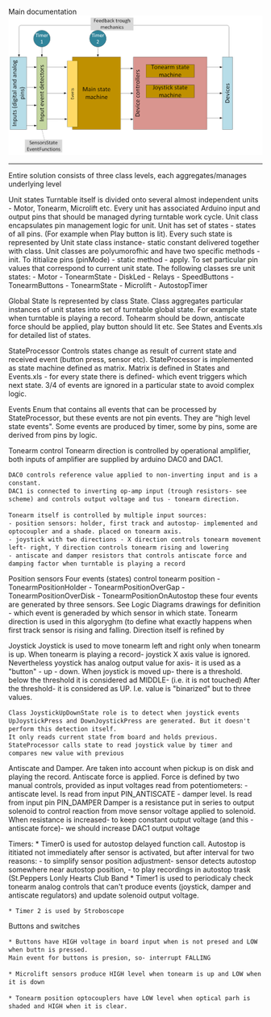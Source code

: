 Main documentation
![Architecture](Architecture.png)
_____________________________________________________
Entire solution consists of three class levels, each aggregates/manages underlying level

Unit states
	Turntable itself is divided onto several almost independent units - Motor, Tonearm, Microlift etc. Every unit has associated Arduino input and output pins 
	that should be managed dyring turntable work cycle. Unit class encapsulates pin management logic for unit. 
	Unit has set of states - states of all pins. (For example when Play button is lit). Every such state is represented by Unit state class instance- static constant
	delivered together with class. 
	Unit classes are polyumorofhic and have two specific methods 
	- init. To ititialize pins (pinMode) - static method
	- apply. To set particular pin values that correspond to current unit state. 
	The following classes sre unit states:
	- Motor
	- TonearmState
	- DiskLed
	- Relays
	- SpeedButtons
	- TonearmButtons
	- TonearmState
	- Microlift
	- AutostopTimer
	
Global State
	Is represented by class State. Class aggregates particular instances of unit states into set of turntable global state. For example state when turntable is playing a record.
	Tohearm should be down, antiscate force should be applied, play button should lit etc. 
	See States and Events.xls for detailed list of states.

StateProcessor 
	Controls states change as result of current state and received event (button press, sensor etc). StateProcessor is implemented as state machine defined as matrix. 
	Matrix is defined in States and Events.xls - for every state there is defined- which event triggers which next state. 3/4 of events are ignored in a particular 
	state to avoid complex logic.

Events
	Enum that contains all events that can be processed by StateProcessor, but these events are not pin events. They are "high level state events". Some events are produced by timer,
	some by pins, some are derived from pins by logic. 

Tonearm control
	Tonearm direction is controlled by operational amplifier, both inputs of amplifier are supplied by arduino DAC0 and DAC1.

	DAC0 controls reference value applied to non-inverting input and is a constant.
	DAC1 is connected to inverting op-amp input (trough resistors- see scheme) and controls output voltage and tus - tonearm direction.

	Tonearm itself is controlled by multiple input sources:
	- position sensors: holder, first track and autostop- implemented and optocoupler and a shade. placed on tonearm axis. 
	- joystick with two directions - X direction controls tonearm movement left- right, Y direction controls tonearm rising and lowering
	- antiscate and damper resistors that controls antiscate force and damping factor when turntable is playing a record

Position sensors
	Four events (states) control tonearm position
	- TonearmPositionHolder
	- TonearmPositionOverGap
	- TonearmPositionOverDisk
	- TonearmPositionOnAutostop
	these four events are generated by three sensors. See Logic Diagrams drawings for definition - which event is generaded by which sensor in which state. 
	Tonearm direction is used in this algoryghm (to define what exactly happens when first track sensor is rising and falling. 
	Direction itself is refined by 

Joystick
	Joystick is used to move tonearm left and right only when tonearm is up. When tonearm is playing a record- joystick X axis value is ignored. 
	Nevertheless yoystick has analog output value for axis- it is used as a "button" - up - down.
	When joystick is moved up- there is a threshold. below the threshold it is considered ad MIDDLE- (i.e. it is not touched)
	After the threshold- it is considered as UP. I.e. value is "binarized" but to three values.

	Class JoystickUpDownState role is to detect when joystick events UpJoystickPress and DownJoystickPress are generated. But it doesn't perform this detection itself.
	It only reads current state from board and holds previous. StateProcessor calls state to read joystick value by timer and compares new value with previous

Antiscate and Damper. 
	Are taken into account when pickup is on disk and playing the record. Antiscate force is applied. Force is defined by two manual controls, provided as input
	voltages read from potentiometers:
	- antiscate level. Is read from input PIN_ANTISCATE
	- damper level. Is read from input pin PIN_DAMPER
	Damper is a resistance put in series to output solenoid to control reaction from move sensor voltage applied to solenoid. When resistance is increased- to keep
	constant output voltage (and this - antiscate force)- we should increase DAC1 output voltage
	
Timers:
	* Timer0 is used for autostop delayed function call. Autostop is ititiated not immediately after sensor is activated, but after interval for two reasons:
		- to simplify sensor position adjustment- sensor detects autostop somewhere near autostop position,
		- to play recordings in autostop trask (St.Peppers Lonly Hearts Club Band
	* Timer1 is used to periodicaly check tonearm analog controls that can't produce events (joystick, damper and antiscate regulators) and update solenoid output voltage. 

	* Timer 2 is used by Stroboscope

Buttons and switches
	
	* Buttons have HIGH voltage in board input when is not presed and LOW when buttn is pressed. 
	Main event for buttons is presion, so- interrupt FALLING

	* Microlift sensors produce HIGH level when tonearm is up and LOW when it is down

	* Tonearm position optocouplers have LOW level when optical parh is shaded and HIGH when it is clear. 

